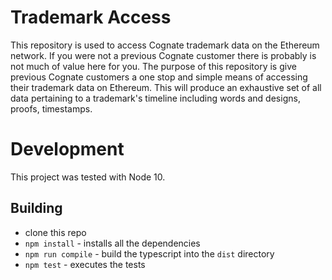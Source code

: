 # Trademark Access

This repository is used to access Cognate trademark data on the Ethereum network. If you
were not a previous Cognate customer there is probably is not much of value here for you.
The purpose of this repository is give previous Cognate customers a one stop and simple
means of accessing their trademark data on Ethereum. This will produce an exhaustive set
of all data pertaining to a trademark's timeline including words and designs, proofs,
timestamps.

# Development

This project was tested with Node 10.

## Building

* clone this repo
* `npm install` - installs all the dependencies
* `npm run compile` - build the typescript into the `dist` directory
* `npm test` - executes the tests
